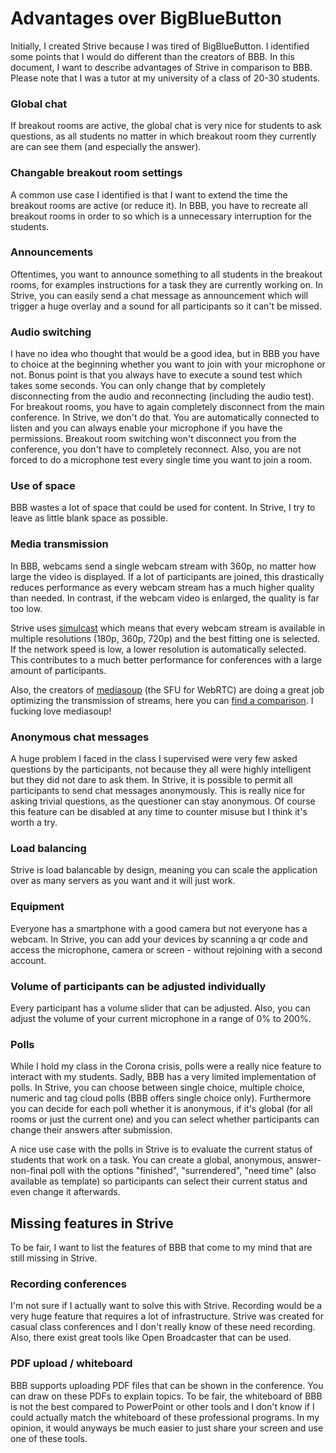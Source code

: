 # Advantages over BigBlueButton
Initially, I created Strive because I was tired of BigBlueButton. I identified some points that I would do different than the creators of BBB. In this document, I want to describe advantages of Strive in comparison to BBB. Please note that I was a tutor at my university of a class of 20-30 students.

### Global chat
If breakout rooms are active, the global chat is very nice for students to ask questions, as all students no matter in which breakout room they currently are can see them (and especially the answer).

### Changable breakout room settings
A common use case I identified is that I want to extend the time the breakout rooms are active (or reduce it). In BBB, you have to recreate all breakout rooms in order to so which is a unnecessary interruption for the students.

### Announcements
Oftentimes, you want to announce something to all students in the breakout rooms, for examples instructions for a task they are currently working on.
In Strive, you can easily send a chat message as announcement which will trigger a huge overlay and a sound for all participants so it can't be missed.

### Audio switching
I have no idea who thought that would be a good idea, but in BBB you have to choice at the beginning whether you want to join with your microphone or not.
Bonus point is that you always have to execute a sound test which takes some seconds. You can only change that by completely disconnecting from the audio and reconnecting (including the audio test).
For breakout rooms, you have to again completely disconnect from the main conference. In Strive, we don't do that. You are automatically connected to listen
and you can always enable your microphone if you have the permissions.
Breakout room switching won't disconnect you from the conference, you don't have to completely reconnect. Also, you are not forced to do a microphone test every single time you want to join a room.

### Use of space
BBB wastes a lot of space that could be used for content. In Strive, I try to leave as little blank space as possible.

### Media transmission
In BBB, webcams send a single webcam stream with 360p, no matter how large the video is displayed. If a lot of participants are joined, this drastically reduces performance as every
webcam stream has a much higher quality than needed. In contrast, if the webcam video is enlarged, the quality is far too low.

Strive uses [simulcast](https://en.wikipedia.org/wiki/Simulcast) which means that every webcam stream is available in multiple resolutions (180p, 360p, 720p)
and the best fitting one is selected. If the network speed is low, a lower resolution is automatically selected. This contributes to a much better performance for conferences with a large amount of participants.

Also, the creators of [mediasoup](https://mediasoup.org/) (the SFU for WebRTC) are doing a great job optimizing the transmission of streams,
here you can [find a comparison](https://webrtchacks.com/sfu-load-testing/). I fucking love mediasoup!

### Anonymous chat messages
A huge problem I faced in the class I supervised were very few asked questions by the participants, not because they all were highly intelligent but they did not dare to ask them.
In Strive, it is possible to permit all participants to send chat messages anonymously. This is really nice for asking trivial questions, as the questioner can stay anonymous.
Of course this feature can be disabled at any time to counter misuse but I think it's worth a try.

### Load balancing
Strive is load balancable by design, meaning you can scale the application over as many servers as you want and it will just work.

### Equipment
Everyone has a smartphone with a good camera but not everyone has a webcam. In Strive, you can add your devices by scanning a qr code and access the microphone, camera or screen - without rejoining with a second account.

### Volume of participants can be adjusted individually
Every participant has a volume slider that can be adjusted. Also, you can adjust the volume of your current microphone in a range of 0% to 200%.

### Polls
While I hold my class in the Corona crisis, polls were a really nice feature to interact with my students. Sadly, BBB has a very limited implementation of polls. In Strive, you can choose between single choice, multiple choice, numeric and tag cloud polls (BBB offers single choice only). Furthermore you can decide for each poll whether it is anonymous, if it's global (for all rooms or just the current one) and you can select whether participants can change their answers after submission.

A nice use case with the polls in Strive is to evaluate the current status of students that work on a task. You can create a global, anonymous, answer-non-final poll with the options "finished", "surrendered", "need time" (also available as template) so participants can select their current status and even change it afterwards.

## Missing features in Strive
To be fair, I want to list the features of BBB that come to my mind that are still missing in Strive.

### Recording conferences
I'm not sure if I actually want to solve this with Strive. Recording would be a very huge feature that requires a lot of infrastructure. Strive was created for casual class conferences and I don't really know of these need recording. Also, there exist great tools like Open Broadcaster that can be used.

### PDF upload / whiteboard
BBB supports uploading PDF files that can be shown in the conference. You can draw on these PDFs to explain topics. To be fair, the whiteboard of BBB is not the best compared to PowerPoint or other tools and I don't know if I could actually match the whiteboard of these professional programs. In my opinion, it would anyways be much easier to just share your screen and use one of these tools.
